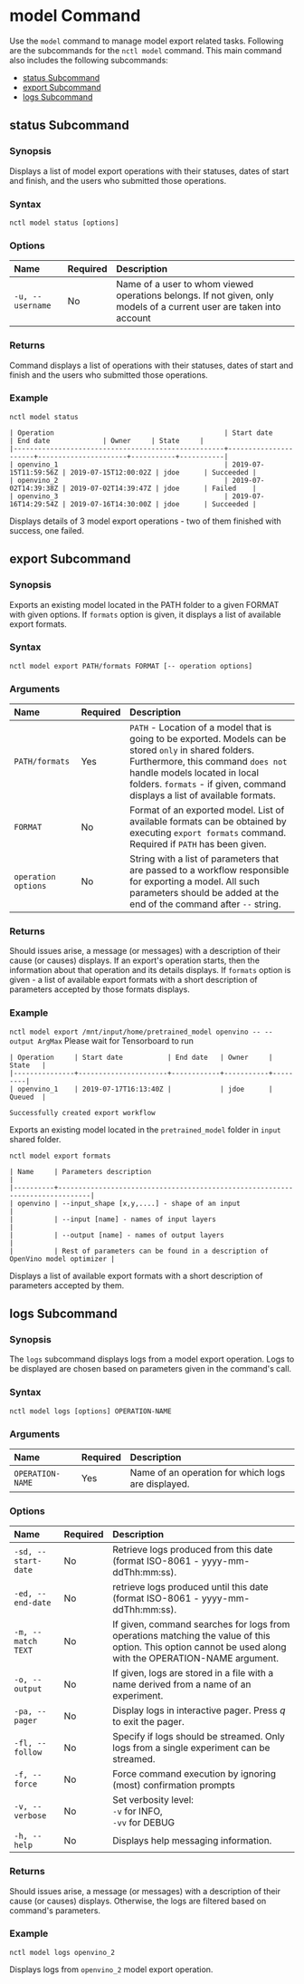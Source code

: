 # model Command

Use the `model` command to manage model export related tasks. Following are the subcommands for the `nctl model` command. This main command also includes the following subcommands:

 - [status Subcommand](#status-subcommand)
 - [export Subcommand](#export-subcommand)
 - [logs Subcommand](#logs-subcommand)
 
## status Subcommand

### Synopsis
 
Displays a list of model export operations with their statuses, dates of start and finish, and the users who submitted those operations.
 
### Syntax
 
 `nctl model status [options]`
 

### Options

 | Name | Required | Description | 
 |:--- |:--- |:--- |
 |`-u, --username` | No | Name of a user to whom viewed operations belongs. If not given, only models of a current user are taken into account |
 

### Returns
 
Command displays a list of operations with their statuses, dates of start and finish and the users who submitted those operations.

     
### Example
 
 `nctl model status`  
 
 
```
| Operation                                          | Start date           | End date             | Owner     | State     |
|----------------------------------------------------+----------------------+----------------------+-----------+-----------|
| openvino_1                                         | 2019-07-15T11:59:56Z | 2019-07-15T12:00:02Z | jdoe      | Succeeded |
| openvino_2                                         | 2019-07-02T14:39:38Z | 2019-07-02T14:39:47Z | jdoe      | Failed    |
| openvino_3                                         | 2019-07-16T14:29:54Z | 2019-07-16T14:30:00Z | jdoe      | Succeeded |

```

Displays details of 3 model export operations - two of them finished with success, one failed.

## export Subcommand

### Synopsis
 
Exports an existing model located in the PATH folder to a given FORMAT with given options. If `formats` option is given, it displays a list of available export formats.    
 
### Syntax
 
 `nctl model export PATH/formats FORMAT [-- operation options]`
 
 
### Arguments
 
 | Name | Required | Description |
 |:--- |:--- |:--- |
 |`PATH/formats` | Yes | `PATH` - Location of a model that is going to be exported. Models can be stored `only` in shared folders. Furthermore, this command `does not` handle models located in local folders. `formats` - if given, command displays a list of available formats.|
 |`FORMAT` | No | Format of an exported model. List of available formats can be obtained by executing `export formats` command. Required if `PATH` has been given.|
 |`operation options` | No | String with a list of parameters that are passed to a workflow responsible for exporting a model. All such parameters should be added at the end of the command after `--` string. |
 

### Returns
 
Should issues arise, a message (or messages) with a description of their cause (or causes) displays. If an export's operation starts, then the information about that operation and its details displays.
If `formats` option is given - a list of available export formats with a short description of parameters accepted by those formats displays.

     
### Example
 
 `nctl model export /mnt/input/home/pretrained_model openvino -- --output ArgMax`  Please wait for Tensorboard to run
 
 
```
| Operation     | Start date           | End date   | Owner     | State   |
|---------------+----------------------+------------+-----------+---------|
| openvino_1    | 2019-07-17T16:13:40Z |            | jdoe      | Queued  |

Successfully created export workflow

```

Exports an existing model located in the `pretrained_model` folder in `input` shared folder.

 `nctl model export formats`
 
 ```
| Name     | Parameters description                                                       |
|----------+------------------------------------------------------------------------------|
| openvino | --input_shape [x,y,....] - shape of an input                                 |
|          | --input [name] - names of input layers                                       |
|          | --output [name] - names of output layers                                     |
|          | Rest of parameters can be found in a description of OpenVino model optimizer |

```

Displays a list of available export formats with a short description of parameters accepted by them.  


## logs Subcommand

### Synopsis

The `logs` subcommand displays logs from a model export operation. Logs to be displayed are chosen based on parameters given in the command's call.

### Syntax

`nctl model logs [options] OPERATION-NAME`

### Arguments

| Name | Required | Description |
|:--- |:--- |:--- |
|`OPERATION-NAME` | Yes | Name of an operation for which logs are displayed. |

### Options

| Name | Required | Description | 
|:--- |:--- |:--- |
|`-sd, --start-date` | No | Retrieve logs produced from this date (format ISO-8061 - yyyy-mm-ddThh:mm:ss).|
|`-ed, --end-date` | No | retrieve logs produced until this date (format ISO-8061 - yyyy-mm-ddThh:mm:ss).|
|`-m, --match TEXT` | No |  If given, command searches for logs from operations matching the value of this option. This option cannot be used along with the OPERATION-NAME argument.|
|`-o, --output` | No |  If given, logs are stored in a file with a name derived from a name of an experiment.|
|`-pa, --pager` | No | Display logs in interactive pager. Press *q* to exit the pager.|
|`-fl, --follow` | No | Specify if logs should be streamed. Only logs from a single experiment can be streamed.|
|`-f, --force`| No | Force command execution by ignoring (most) confirmation prompts |
|`-v, --verbose`| No | Set verbosity level: <br>`-v` for INFO, <br>`-vv` for DEBUG |
|`-h, --help` | No | Displays help messaging information. |


### Returns

Should issues arise, a message (or messages) with a description of their cause (or causes) displays. Otherwise, the logs are filtered based on command's parameters.

### Example

`nctl model logs openvino_2`

Displays logs from `openvino_2` model export operation.
